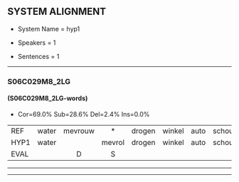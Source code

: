 
## SYSTEM ALIGNMENT

- System Name = hyp1

- Speakers = 1

- Sentences = 1

---

### S06C029M8_2LG

#### (S06C029M8_2LG-words)

- Cor=69.0%	Sub=28.6%	Del=2.4%	Ins=0.0%

|  |  |  |  |  |  |  |  |  |  |  |  |  |  |  |  |  |  |  |  |  |  |  |  |  |  |  |  |  |  |  |  |  |  |  |  |  |  |  |  |  |  |  |
|:--- |:---:|:---:|:---:|:---:|:---:|:---:|:---:|:---:|:---:|:---:|:---:|:---:|:---:|:---:|:---:|:---:|:---:|:---:|:---:|:---:|:---:|:---:|:---:|:---:|:---:|:---:|:---:|:---:|:---:|:---:|:---:|:---:|:---:|:---:|:---:|:---:|:---:|:---:|:---:|:---:|:---:|:---:|
| REF | water | mevrouw | * | drogen | winkel | auto | schouders | verhaal | koning | moeilijk | speelplaats | drinken | hoofdpijn | regen | vliegtuig | stoppen | opnieuw | * | gooien | sneeuwen | moeder | liedje | potlood | fietsbel | vinger | dichtbij | meisje | chauffeur | muziek | waarom | scheuren | lawaai | zwemmen | vuurwerk | appel | cola | kussen | eerste | circus | kleuren | voetbal | vlinder |
| HYP1 | water |  | mevrol | drogen | winkel | auto | schouders | verhaal | koning | moeilijk | speelplaats | drinken | hoofdpen | riggen | vliegtuig | stoppen | opnieuw | ga | gooien | snieuwen | moeder | leedje | potloot | fidesbil | vinger | dichtbij | meisje | chauffeur | wejk | waarom | scheuren | lawaai | swemmen | vuurwerk | appel | kola | pufsen | eerste | circus | kleuren | voetbal | vlinder |
| EVAL |  | D | S |  |  |  |  |  |  |  |  |  | S | S |  |  |  | S |  | S |  | S | S | S |  |  |  |  | S |  |  |  | S |  |  | S | S |  |  |  |  |  |
---

---
